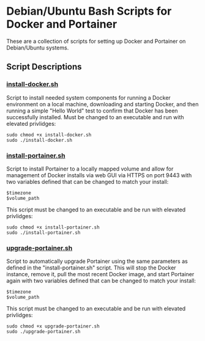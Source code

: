 # Debian/Ubuntu Bash Scripts for Docker and Portainer
These are a collection of scripts for setting up Docker and Portainer on Debian/Ubuntu systems. 

## Script Descriptions
### [install-docker.sh](install-docker.sh)
Script to install needed system components for running a Docker environment on a local machine, downloading and starting Docker, and then running a simple "Hello World" test to confirm that Docker has been successfully installed.  Must be changed to an executable and run with elevated privlidges:
```
sudo chmod +x install-docker.sh
sudo ./install-docker.sh
```
### [install-portainer.sh](install-portainer.sh)
Script to install Portainer to a locally mapped volume and allow for management of Docker installs via web GUI via HTTPS on port 9443 with two variables defined that can be changed to match your install:
```
$timezone
$volume_path
```
This script must be changed to an executable and be run with elevated privlidges:
```
sudo chmod +x install-portainer.sh
sudo ./install-portainer.sh
```
### [upgrade-portainer.sh](upgrade-portainer.sh)
Script to automatically upgrade Portainer using the same parameters as defined in the "install-portainer.sh" script. This will stop the Docker instance, remove it, pull the most recent Docker image, and start Portainer again with two variables defined that can be changed to match your install:
```
$timezone
$volume_path
```
This script must be changed to an executable and be run with elevated privlidges:
```
sudo chmod +x upgrade-portainer.sh
sudo ./upgrade-portainer.sh
```
